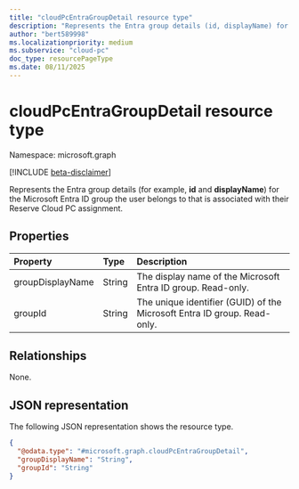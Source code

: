 ```yaml
---
title: "cloudPcEntraGroupDetail resource type"
description: "Represents the Entra group details (id, displayName) for the Microsoft Entra ID group associated with a user's Reserve Cloud PC assignment."
author: "bert589998"
ms.localizationpriority: medium
ms.subservice: "cloud-pc"
doc_type: resourcePageType
ms.date: 08/11/2025
---
```


# cloudPcEntraGroupDetail resource type

Namespace: microsoft.graph

[!INCLUDE [beta-disclaimer](../../includes/beta-disclaimer.md)]

Represents the Entra group details (for example, **id** and **displayName**) for the Microsoft Entra ID group the user belongs to that is associated with their Reserve Cloud PC assignment.

## Properties

|Property|Type|Description|
|:---|:---|:---|
|groupDisplayName|String|The display name of the Microsoft Entra ID group. Read-only.|
|groupId|String|The unique identifier (GUID) of the Microsoft Entra ID group. Read-only.|

## Relationships

None.

## JSON representation

The following JSON representation shows the resource type.
<!-- {
  "blockType": "resource",
  "@odata.type": "microsoft.graph.cloudPcEntraGroupDetail",
  "openType": false
} -->
``` json
{
  "@odata.type": "#microsoft.graph.cloudPcEntraGroupDetail",
  "groupDisplayName": "String",
  "groupId": "String"
}
```
